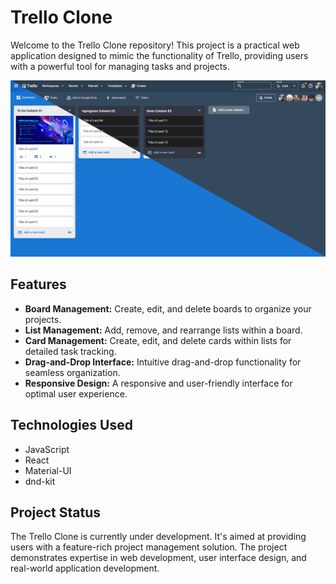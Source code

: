 # Trello Clone

Welcome to the Trello Clone repository! This project is a practical web application designed to mimic the functionality of Trello, providing users with a powerful tool for managing tasks and projects.

![Trello Clone App Screenshot](public/trello.png)

## Features

- **Board Management:** Create, edit, and delete boards to organize your projects.
- **List Management:** Add, remove, and rearrange lists within a board.
- **Card Management:** Create, edit, and delete cards within lists for detailed task tracking.
- **Drag-and-Drop Interface:** Intuitive drag-and-drop functionality for seamless organization.
- **Responsive Design:** A responsive and user-friendly interface for optimal user experience.

## Technologies Used

- JavaScript
- React
- Material-UI
- dnd-kit

## Project Status

The Trello Clone is currently under development. It's aimed at providing users with a feature-rich project management solution. The project demonstrates expertise in web development, user interface design, and real-world application development.
